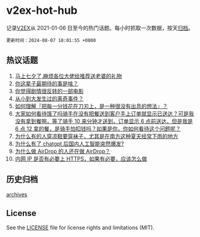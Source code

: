 # v2ex-hot-hub

 记录[V2EX](https://www.v2ex.com/)从 2021-01-06 日至今的热门话题。每小时抓取一次数据，按天[归档](archives)。

`更新时间：2024-08-07 18:01:55 +0800`

## 热议话题

1. [马上七夕了,麻烦各位大佬给推荐送老婆的礼物](https://www.v2ex.com/t/1063151)
1. [你这辈子最期待的事是啥？](https://www.v2ex.com/t/1063046)
1. [你觉得剧情很反转的一部电影](https://www.v2ex.com/t/1063013)
1. [从小到大发生过的离奇事件？](https://www.v2ex.com/t/1063089)
1. [如何理解『把每一分钱花在刀刃上，是一种很没有出息的想法』？](https://www.v2ex.com/t/1063094)
1. [大家如何看待饿了吗骑手在没有把餐送到客户手上订单就显示已送达？可是我没有拿到餐啊，等了骑手 10 来分钟才送到，订单显示 6 点前送达，但是我是 6 点 12 拿的餐，是骑手怕扣钱吗？如果是你，你如何看待这个问题呢？](https://www.v2ex.com/t/1063122)
1. [为什么有的人穿凉鞋要穿袜子，尤其是在南方这种夏天经常下雨的地方](https://www.v2ex.com/t/1063092)
1. [为什么有了 chatgpt 后国内人工智能突然爆发?](https://www.v2ex.com/t/1063148)
1. [为什么做 AirDrop 的人还在做 AirDrop？](https://www.v2ex.com/t/1063011)
1. [内网 IP 是否有必要上 HTTPS，如果有必要，应该怎么做](https://www.v2ex.com/t/1063038)

## 历史归档

[archives](archives)

## License

See the [LICENSE](LICENSE) file for license rights and limitations (MIT).
